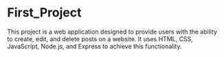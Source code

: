# First_Project
This project is a web application designed to provide users with the ability to create, edit, and delete posts on a website. It uses HTML, CSS, JavaScript, Node.js, and Express to achieve this functionality.
